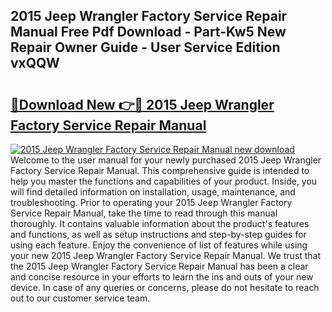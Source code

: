 ## 2015 Jeep Wrangler Factory Service Repair Manual Free Pdf Download - Part-Kw5 New Repair Owner Guide - User Service Edition vxQQW

# <h2><a href="http://bc60184.oget.top/?id=2015+Jeep+Wrangler+Factory+Service+Repair+Manual">🔗Download New 👉🔴 2015 Jeep Wrangler Factory Service Repair Manual</a></h2>

[![2015 Jeep Wrangler Factory Service Repair Manual new download](https://i.imgur.com/5g1atiW.png)](http://bc60184.oget.top/?id=2015+Jeep+Wrangler+Factory+Service+Repair+Manual)
Welcome to the user manual for your newly purchased 2015 Jeep Wrangler Factory Service Repair Manual. This comprehensive guide is intended to help you master the functions and capabilities of your product. Inside, you will find detailed information on installation, usage, maintenance, and troubleshooting. Prior to operating your 2015 Jeep Wrangler Factory Service Repair Manual, take the time to read through this manual thoroughly. It contains valuable information about the product's features and functions, as well as setup instructions and step-by-step guides for using each feature. Enjoy the convenience of list of features while using your new 2015 Jeep Wrangler Factory Service Repair Manual. We trust that the 2015 Jeep Wrangler Factory Service Repair Manual has been a clear and concise resource in your efforts to learn the ins and outs of your new device. In case of any queries or concerns, please do not hesitate to reach out to our customer service team.
